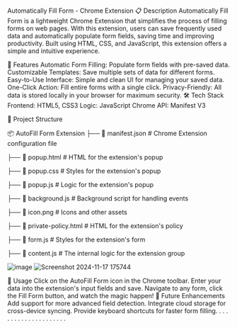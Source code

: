 Automatically Fill Form - Chrome Extension
📋 Description
Automatically Fill Form is a lightweight Chrome Extension that simplifies the process of filling forms on web pages. With this extension, users can save frequently used data and automatically populate form fields, saving time and improving productivity. Built using HTML, CSS, and JavaScript, this extension offers a simple and intuitive experience.

🌟 Features
Automatic Form Filling: Populate form fields with pre-saved data.
Customizable Templates: Save multiple sets of data for different forms.
Easy-to-Use Interface: Simple and clean UI for managing your saved data.
One-Click Action: Fill entire forms with a single click.
Privacy-Friendly: All data is stored locally in your browser for maximum security.
🛠️ Tech Stack
Frontend: HTML5, CSS3
Logic: JavaScript
Chrome API: Manifest V3

📂 Project Structure


📦 AutoFill Form Extension
├── 📜 manifest.json         # Chrome Extension configuration file   

├── 📜 popup.html            # HTML for the extension's popup

├── 📜 popup.css             # Styles for the extension's popup

├── 📜 popup.js              # Logic for the extension's popup

├── 📜 background.js         # Background script for handling events

├── 📂 icon.png              # Icons and other assets

├── 📜 private-policy.html   # HTML for the extension's policy 

├── 📂 form.js               # Styles for the extension's form

├── 📜 content.js            # The internal logic for the extension group   


![image](https://github.com/user-attachments/assets/86e191c8-7032-4913-b252-0f21c65cdb11)
![Screenshot 2024-11-17 175744](https://github.com/user-attachments/assets/5c65b478-e4d0-4d55-800d-9628631234f3)



📜 Usage
Click on the AutoFill Form icon in the Chrome toolbar.
Enter your data into the extension's input fields and save.
Navigate to any form, click the Fill Form button, and watch the magic happen!
🚀 Future Enhancements
Add support for more advanced field detection.
Integrate cloud storage for cross-device syncing.
Provide keyboard shortcuts for faster form filling.
.
.
.
.
.
.
.
.
.
.
.
.
.
.
.
.
.
.
.
.


